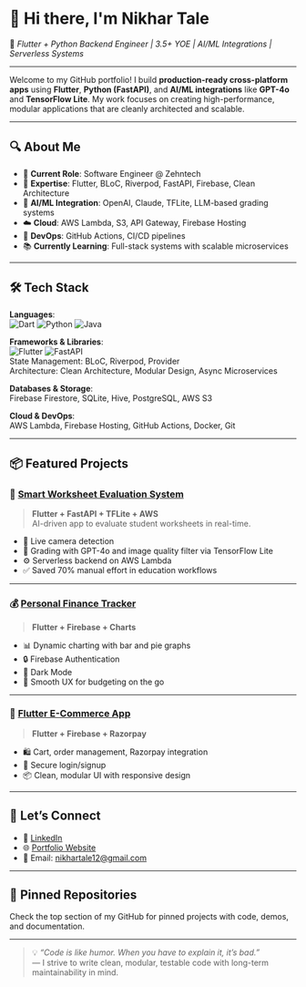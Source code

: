 # 👋 Hi there, I'm **Nikhar Tale**  
🚀 *Flutter + Python Backend Engineer | 3.5+ YOE | AI/ML Integrations | Serverless Systems*

---

Welcome to my GitHub portfolio! I build **production-ready cross-platform apps** using **Flutter**, **Python (FastAPI)**, and **AI/ML integrations** like **GPT-4o** and **TensorFlow Lite**. My work focuses on creating high-performance, modular applications that are cleanly architected and scalable.

---

## 🔍 About Me

- 💼 **Current Role**: Software Engineer @ Zehntech  
- 🧠 **Expertise**: Flutter, BLoC, Riverpod, FastAPI, Firebase, Clean Architecture  
- 🤖 **AI/ML Integration**: OpenAI, Claude, TFLite, LLM-based grading systems  
- ☁️ **Cloud**: AWS Lambda, S3, API Gateway, Firebase Hosting  
- 🔧 **DevOps**: GitHub Actions, CI/CD pipelines  
- 📚 **Currently Learning**: Full-stack systems with scalable microservices  

---

## 🛠 Tech Stack

**Languages**:  
![Dart](https://img.shields.io/badge/-Dart-blue?logo=dart) ![Python](https://img.shields.io/badge/-Python-yellow?logo=python) ![Java](https://img.shields.io/badge/-Java-orange?logo=java)

**Frameworks & Libraries**:  
![Flutter](https://img.shields.io/badge/-Flutter-blue?logo=flutter) ![FastAPI](https://img.shields.io/badge/-FastAPI-teal?logo=fastapi)  
State Management: BLoC, Riverpod, Provider  
Architecture: Clean Architecture, Modular Design, Async Microservices

**Databases & Storage**:  
Firebase Firestore, SQLite, Hive, PostgreSQL, AWS S3

**Cloud & DevOps**:  
AWS Lambda, Firebase Hosting, GitHub Actions, Docker, Git

---

## 📦 Featured Projects

### 📱 [Smart Worksheet Evaluation System](https://github.com/nikhartale/smart-worksheet-evaluation)  
> **Flutter + FastAPI + TFLite + AWS**  
AI-driven app to evaluate student worksheets in real-time.  
- 📸 Live camera detection  
- 🧠 Grading with GPT-4o and image quality filter via TensorFlow Lite  
- ⚙️ Serverless backend on AWS Lambda  
- ✅ Saved 70% manual effort in education workflows  

---

### 💰 [Personal Finance Tracker](https://github.com/nikhartale/personal-finance-tracker)  
> **Flutter + Firebase + Charts**  
- 📊 Dynamic charting with bar and pie graphs  
- 🔒 Firebase Authentication  
- 🌙 Dark Mode  
- 📱 Smooth UX for budgeting on the go

---

### 🛒 [Flutter E-Commerce App](https://github.com/nikhartale/flutter-ecommerce-app)  
> **Flutter + Firebase + Razorpay**  
- 🛍️ Cart, order management, Razorpay integration  
- 🔐 Secure login/signup  
- 📦 Clean, modular UI with responsive design

---

## 📣 Let’s Connect

- 🔗 [LinkedIn](https://linkedin.com/in/nikhartale)  
- 🌐 [Portfolio Website](https://nikhartale.github.io)  
- 📧 Email: [nikhartale12@gmail.com](mailto:nikhartale12@gmail.com)  
<!-- Optionally add: - 📄 [Resume (PDF)](https://your-hosted-resume.com) -->

---

## 📌 Pinned Repositories  
Check the top section of my GitHub for pinned projects with code, demos, and documentation.

---

> 💡 *“Code is like humor. When you have to explain it, it’s bad.”*  
> — I strive to write clean, modular, testable code with long-term maintainability in mind.
